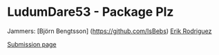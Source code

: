 # LudumDare53 - Package Plz
Jammers:
[Björn Bengtsson] (https://github.com/IsBebs)
[Erik Rodriguez](https://github.com/Luffiez)

[Submission page](https://ldjam.com/events/ludum-dare/53/$360911)
